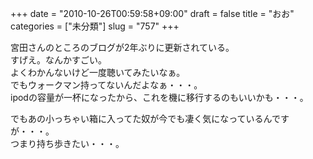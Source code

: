 +++
date = "2010-10-26T00:59:58+09:00"
draft = false
title = "おお"
categories = ["未分類"]
slug = "757"
+++

<p>宮田さんのところのブログが2年ぶりに更新されている。<br />すげえ。なんかすごい。<br />よくわかんないけど一度聴いてみたいなぁ。<br />でもウォークマン持ってないんだよなぁ・・・。<br />ipodの容量が一杯になったから、これを機に移行するのもいいかも・・・。</p>

<p>でもあの小っちゃい箱に入ってた奴が今でも凄く気になっているんですが・・・。<br />つまり持ち歩きたい・・・。</p>

